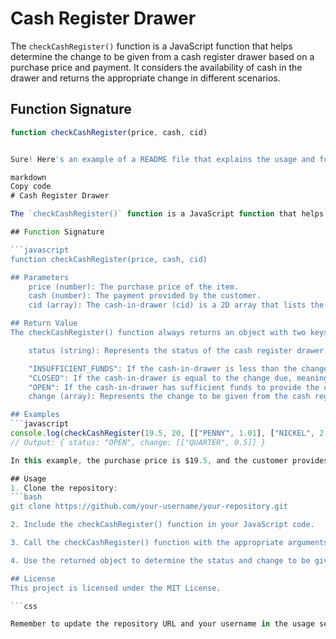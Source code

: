 # Cash Register Drawer

The `checkCashRegister()` function is a JavaScript function that helps determine the change to be given from a cash register drawer based on a purchase price and payment. It considers the availability of cash in the drawer and returns the appropriate change in different scenarios.

## Function Signature

```javascript
function checkCashRegister(price, cash, cid)


Sure! Here's an example of a README file that explains the usage and functionality of the checkCashRegister() function:

markdown
Copy code
# Cash Register Drawer

The `checkCashRegister()` function is a JavaScript function that helps determine the change to be given from a cash register drawer based on a purchase price and payment. It considers the availability of cash in the drawer and returns the appropriate change in different scenarios.

## Function Signature

```javascript
function checkCashRegister(price, cash, cid)

## Parameters
    price (number): The purchase price of the item.
    cash (number): The payment provided by the customer.
    cid (array): The cash-in-drawer (cid) is a 2D array that lists the available currency and its amounts.

## Return Value
The checkCashRegister() function always returns an object with two keys:

    status (string): Represents the status of the cash register drawer. Possible values are:

    "INSUFFICIENT_FUNDS": If the cash-in-drawer is less than the change due, or if the exact change cannot be given.
    "CLOSED": If the cash-in-drawer is equal to the change due, meaning the drawer is closed.
    "OPEN": If the cash-in-drawer has sufficient funds to provide the change due.
    change (array): Represents the change to be given from the cash register drawer. It contains an array of currency units and their amounts, sorted in highest to lowest order.

## Examples
```javascript
console.log(checkCashRegister(19.5, 20, [["PENNY", 1.01], ["NICKEL", 2.05], ["DIME", 3.1], ["QUARTER", 4.25], ["ONE", 90], ["FIVE", 55], ["TEN", 20], ["TWENTY", 60], ["ONE HUNDRED", 100]]));
// Output: { status: "OPEN", change: [["QUARTER", 0.5]] }

In this example, the purchase price is $19.5, and the customer provides $20. The cash-in-drawer consists of various currency units with their respective amounts. The function calculates the change due and determines that it can provide a quarter ($0.25) in change. Hence, the status is "OPEN," and the change is an array with the currency unit "QUARTER" and the amount $0.5.

## Usage
1. Clone the repository:
```bash
git clone https://github.com/your-username/your-repository.git

2. Include the checkCashRegister() function in your JavaScript code.

3. Call the checkCashRegister() function with the appropriate arguments to calculate the change from the cash register drawer.

4. Use the returned object to determine the status and change to be given.

## License
This project is licensed under the MIT License.

```css

Remember to update the repository URL and your username in the usage section 